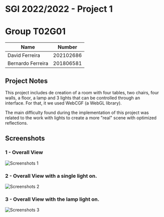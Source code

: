 # SGI 2022/2022 - Project 1

# Group T02G01

| Name             | Number    |
| ---------------- | --------- | 
| David Ferreira   | 202102686 | 
| Bernardo Ferreira| 201806581 |


## Project Notes

This project includes de creation of a room with four tables, two chairs, four walls, a floor, a lamp and 3 lights that can be controlled through an interface. For that, it we used WebCGF (a WebGL library). 

The main difficulty found during the implementation of this project was related to the work with lights to create a more "real" scene with optimized reflections. 


## Screenshots

### 1 - Overall View
![Screenshots 1](./screenshots/screenshot1.png)

### 2 - Overall View with a single light on.
![Screenshots 2](./screenshots/screenshot2.png)

### 3 - Overall View with the lamp light on.
![Screenshots 3](./screenshots/screenshot3.png)
